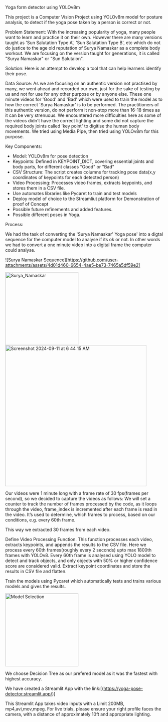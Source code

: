 Yoga form detector using YOLOv8m

This project is a Computer Vision Project using YOLOv8m model for posture analysis, 
to detect if the yoga pose taken by a person is correct or not. 

Problem Statement: 
With the increasing popularity of yoga, many people want to learn and practice it on their own. However there are many versions taught as 'Sun Salutation Type A', 'Sun Salutation Type B', etc which do not do justice to the age old reputation of Surya Namaskar as a complete body workout. We are focusing on the version taught for generations, it is called "Surya Namaskar" or "Sun Salutaion". 

Solution:
Here is an attempt to develop a tool that can help learners identify their pose. 



Data Source:
As we are focusing on an authentic version not practised by many, we went ahead and recorded our own, just for the sake of testing by us and not for use for any other purpose or by anyone else.
These one minute videos for 'Good' and 'Bad' which were used to train the model as to how the correct 'Surya Namaskar' is to be performed. The practitioners of this authentic version, do not perform it non-stop more than 16-18 times as it can be very strenuous.
We encountered more difficulties here as some of the videos didn't have the correct lighting and some did not capture the required body joints called 'key point' to digitise the human body movements. We tried using Media Pipe, then tried using YOLOv8m for this purpose.

Key Components:
- Model: YOLOv8m for pose detection
- Keypoints: Defined in KEYPOINT_DICT, covering essential joints and body parts,
  for different classes "Good" or "Bad"
- CSV Structure: The script creates columns for tracking
  pose data(x,y coordinates of keypoints for each detected person)
- Video Processing: Processes video frames, extracts keypoints, and stores them in a CSV file.
- Use automates libraries like Pycaret to train and test models
- Deploy model of choice to the Streamliut platform for Demonstration of proof of Concept
- Possible future refinements and added features.
- Possible different poses in Yoga.

Process: 

We had the task of converting the 'Surya Namaskar' Yoga pose' into a digtal sequence for the computer model to analyse if its ok or not. In other words we had to convert a one minute video into a digital frame the computer could analyse.

![Surya Namaskar Sequence][https://github.com/user-attachments/assets/4d01d460-6654-4ae5-be73-7465a5df59e2]



<img width="233" alt="Surya_Namaskar" src="https://github.com/user-attachments/assets/4d01d460-6654-4ae5-be73-7465a5df59e2">



<img width="450" alt="Screenshot 2024-09-11 at 6 44 15 AM" src="https://github.com/user-attachments/assets/ccc7931a-224c-4f9a-ab5e-fae0df09399f">

Our videos were 1 minute long with a frame rate of 30 fps(frames per second), so we decided to capture the videos as follows:
We will set a counter to track the number of frames processed by the code, as it loops through the video,  frame_index is incremented after each frame is read in the video. It’s used to determine, which frames to process, based on our conditions, e.g. every 60th frame.

This way we extracted 30 frames from each video.

Define Video Processing Function. This function processes each video, extracts keypoints, and appends the results to the CSV file. Here we process every 60th frames(roughly every 2 seconds) upto max 1800th frames with YOLOv8. Every 60th frame is analysed using YOLO model to detect and track objects, and only objects with 50% or higher confidence score are considered valid. Extract keypoint coordinates and store the results in CSV file and flatten.


Train the models using Pycaret which automatically tests and trains various models and gives the results.

<img width="233" alt="Model Selection" src="https://github.com/user-attachments/assets/4d01d460-6654-4ae5-be73-7465a5df59e2">

We choose Decision Tree as our prefered model as it was the fastest with highest accuracy. 



We have created a Streamlit App with the link:[(https://yoga-pose-detector.streamlit.app/)]

This Streamlit App takes video inputs with a Limit 200MB, mp4,avi,mov,mpeg. 
For live trials, please ensure your right profile faces the camera, with a distance of approximately 10ft and appropriate lighting. 













[def]: <Surya NamaskarPNG-1.png>